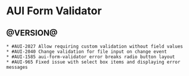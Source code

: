 AUI Form Validator
========

@VERSION@
------

	* #AUI-2027 Allow requiring custom validation without field values
	* #AUI-2040 Change validation for file input on change event
	* #AUI-1585 aui-form-validator error breaks radio button layout
	* #AUI-965 Fixed issue with select box items and displaying error messages